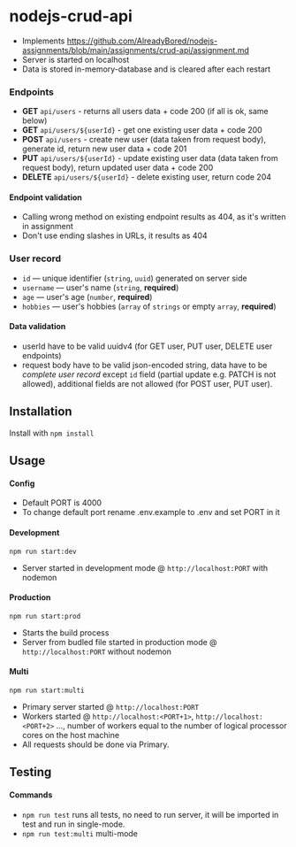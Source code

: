 # nodejs-crud-api

* Implements https://github.com/AlreadyBored/nodejs-assignments/blob/main/assignments/crud-api/assignment.md
* Server is started on localhost
* Data is stored in-memory-database and is cleared after each restart

### Endpoints
- **GET** `api/users` - returns all users data + code 200 (if all is ok, same below)
- **GET** `api/users/${userId}` - get one existing user data + code 200
- **POST** `api/users` - create new user (data taken from request body), generate id, return new user data + code 201
- **PUT** `api/users/${userId}` - update existing user data (data taken from request body), return updated user data + code 200
- **DELETE** `api/users/${userId}` - delete existing user, return code 204

#### Endpoint validation
- Calling wrong method on existing endpoint results as 404, as it's written in assignment
- Don't use ending slashes in URLs, it results as 404

### User record
- `id` — unique identifier (`string`, `uuid`) generated on server side
- `username` — user's name (`string`, **required**)
- `age` — user's age (`number`, **required**)
- `hobbies` — user's hobbies (`array` of `strings` or empty `array`, **required**)

#### Data validation
- userId have to be valid uuidv4 (for GET user, PUT user, DELETE user endpoints)
- request body have to be valid json-encoded string, data have to be _complete user record_ except `id` field (partial update e.g. PATCH is not allowed), additional fields are not allowed (for POST user, PUT user).

## Installation
Install with `npm install`


## Usage

#### Config
* Default PORT is 4000
* To change default port rename .env.example to .env and set PORT in it

#### Development
`npm run start:dev`

* Server started in development mode @ `http://localhost:PORT` with nodemon

#### Production

`npm run start:prod`

* Starts the build process
* Server from budled file started in production mode @ `http://localhost:PORT` without nodemon

#### Multi

`npm run start:multi`

* Primary server started @ `http://localhost:PORT`
* Workers started @ `http://localhost:<PORT+1>`, `http://localhost:<PORT+2>` ..., number of workers equal to the number of logical processor cores on the host machine
* All requests should be done via Primary.

## Testing

#### Commands

* `npm run test` runs all tests, no need to run server, it will be imported in test and run in single-mode.
* `npm run test:multi`   multi-mode
